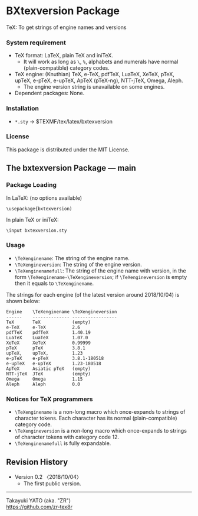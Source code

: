 BXtexversion Package
====================

TeX: To get strings of engine names and versions

### System requirement

  * TeX format: LaTeX, plain TeX and iniTeX.
      - It will work as long as `\`, `%`, alphabets and numerals have
        normal (plain-compatible) category codes.
  * TeX engine: (Knuthian) TeX, e-TeX, pdfTeX, LuaTeX, XeTeX, pTeX, upTeX,
    e-pTeX, e-upTeX, ApTeX (pTeX-ng), NTT-jTeX, Omega, Aleph.
      - The engine version string is unavailable on some engines.
  * Dependent packages: None.

### Installation

  - `*.sty` → $TEXMF/tex/latex/bxtexversion

### License

This package is distributed under the MIT License.


The bxtexversion Package ― main
--------------------------------

### Package Loading

In LaTeX: (no options available)

    \usepackage{bxtexversion)

In plain TeX or iniTeX:

    \input bxtexversion.sty

### Usage

  * `\TeXenginename`: The string of the engine name.
  * `\TeXengineversion`: The string of the engine version.
  * `\TeXenginenamefull`: The string of the engine name with version, in
    the form `\TeXenginename-\TeXengineversion`; if `\TeXengineversion`
    is empty then it equals to `\TeXenginename`.

The strings for each engine (of the latest version around 2018/10/04)
is shown below:

    Engine    \TeXenginename \TeXengineversion
    ------    -------------- -----------------
    TeX       TeX            (empty)
    e-TeX     e-TeX          2.6
    pdfTeX    pdfTeX         1.40.19
    LuaTeX    LuaTeX         1.07.0
    XeTeX     XeTeX          0.99999
    pTeX      pTeX           3.8.1
    upTeX,    upTeX,         1.23
    e-pTeX    e-pTeX         3.8.1-180518
    e-upTeX   e-upTeX        1.23-180518
    ApTeX     Asiatic pTeX   (empty)
    NTT-jTeX  JTeX           (empty)
    Omega     Omega          1.15
    Aleph     Aleph          0.0

### Notices for TeX programmers

  * `\TeXenginename` is a non-long macro which once-expands to strings
    of character tokens. Each character has its normal (plain-compatible)
    category code.
  * `\TeXengineversion` is a non-long macro which once-expands to strings
    of character tokens with category code 12.
  * `\TeXenginenamefull` is fully expandable.


Revision History
----------------

  * Version 0.2  〈2018/10/04〉
      - The first public version.

--------------------
Takayuki YATO (aka. "ZR")  
https://github.com/zr-tex8r
